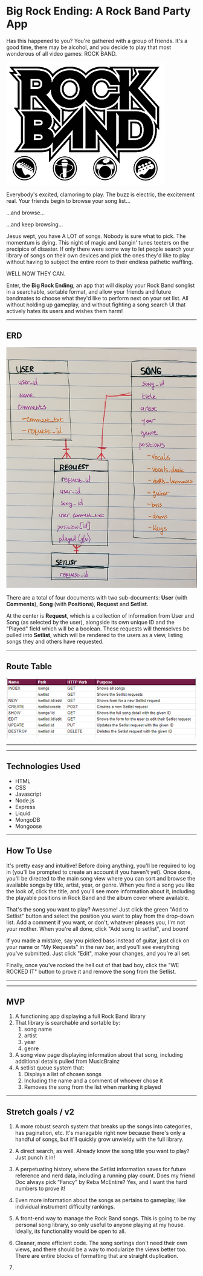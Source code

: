 # Big Rock Ending: A Rock Band Party App

Has this happened to you? You're gathered with a group of friends. It's a good time, there may be alcohol, and you decide to play that most wonderous of all video games: ROCK BAND.

![Rock Band logo](images/rb-logo.png)

Everybody's excited, clamoring to play. The buzz is electric, the excitement real. Your friends begin to browse your song list...

...and browse...

...and keep browsing...

Jesus wept, you have A LOT of songs. Nobody is sure what to pick. The momentum is dying. This night of magic and bangin' tunes teeters on the precipice of disaster. If only there were some way to let people search your library of songs on their own devices and pick the ones they'd like to play without having to subject the entire room to their endless pathetic waffling.

WELL NOW THEY CAN.

Enter, the **Big Rock Ending**, an app that will display your Rock Band songlist in a searchable, sortable format, and allow your friends and future bandmates to choose what they'd like to perform next on your set list. All without holding up gameplay, and without fighting a song search UI that actively hates its users and wishes them harm!

---

## ERD

![The Entity Relationship Diagram](images/erd3.jpg)

There are a total of four documents with two sub-documents: **User** (with **Comments**), **Song** (with **Positions**), **Request** and **Setlist**.

At the center is **Request**, which is a collection of information from User and Song (as selected by the user), alongside its own unique ID and the "Played" field which will be a boolean. These requests will themselves be pulled into **Setlist**, which will be rendered to the users as a view, listing songs they and others have requested.

---

## Route Table

![Route Table](images/route-table.png)

---
---

## Technologies Used
* HTML
* CSS
* Javascript
* Node.js
* Express
* Liquid
* MongoDB
* Mongoose

---

## How To Use
It's pretty easy and intuitive! Before doing anything, you'll be required to log in (you'll be prompted to create an account if you haven't yet). Once done, you'll be directed to the main song view where you can sort and browse the available songs by title, artist, year, or genre. When you find a song you like the look of, click the title, and you'll see more information about it, including the playable positions in Rock Band and the album cover where available.

That's the song you want to play? Awesome! Just click the green "Add to Setlist" button and select the position you want to play from the drop-down list. Add a comment if you want, or don't, whatever pleases you, I'm not your mother. When you're all done, click "Add song to setlist", and boom!

If you made a mistake, say you picked bass instead of guitar, just click on your name or "My Requests" in the nav bar, and you'll see everything you've submitted. Just click "Edit", make your changes, and you're all set.

Finally, once you've rocked the hell out of that bad boy, click the "WE ROCKED IT" button to prove it and remove the song from the Setlist.

---
---

## MVP

1. A functioning app displaying a full Rock Band library
2. That library is searchable and sortable by:
   1.  song name
   2.  artist
   3.  year
   4.  genre
3. A song view page displaying information about that song, including additional details pulled from MusicBrainz
4. A setlist queue system that:
   1. Displays a list of chosen songs
   2. Including the name and a comment of whoever chose it
   3. Removes the song from the list when marking it played

---

## Stretch goals / v2

1. A more robust search system that breaks up the songs into categories, has pagination, etc. It's managable right now because there's only a handful of songs, but it'll quickly grow unwieldy with the full library.

2. A direct search, as well. Already know the song title you want to play? Just punch it in!

3. A perpetuating history, where the Setlist information saves for future reference and nerd data, including a running play count. Does my friend Doc always pick "Fancy" by Reba McEntire? Yes, and I want the hard numbers to prove it!

4. Even more information about the songs as pertains to gameplay, like individual instrument difficulty rankings.

5. A front-end way to manage the Rock Band songs. This is going to be my personal song library, so only useful to anyone playing at my house. Ideally, its functionality would be open to all.

6. Cleaner, more efficient code. The song sortings don't need their own views, and there should be a way to modularize the views better too. There are entire blocks of formatting that are straight duplication.
7. 